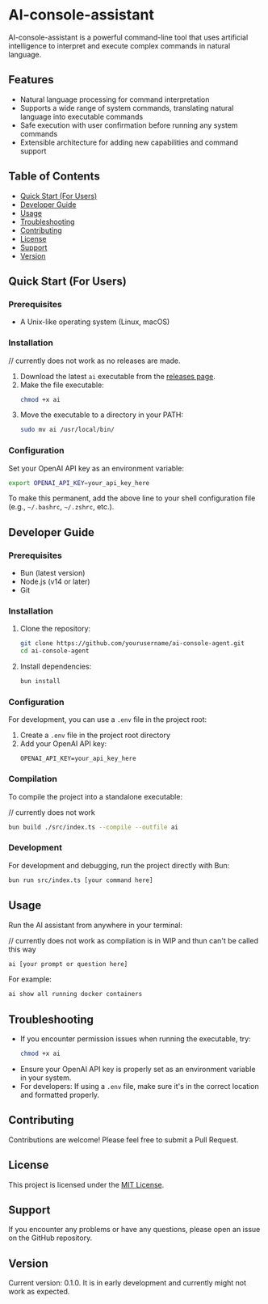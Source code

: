 # AI-console-assistant

AI-console-assistant is a powerful command-line tool that uses artificial intelligence to interpret and execute complex commands in natural language.

## Features

- Natural language processing for command interpretation
- Supports a wide range of system commands, translating natural language into executable commands
- Safe execution with user confirmation before running any system commands
- Extensible architecture for adding new capabilities and command support

## Table of Contents

- [Quick Start (For Users)](#quick-start-for-users)
- [Developer Guide](#developer-guide)
- [Usage](#usage)
- [Troubleshooting](#troubleshooting)
- [Contributing](#contributing)
- [License](#license)
- [Support](#support)
- [Version](#version)

## Quick Start (For Users)

### Prerequisites

- A Unix-like operating system (Linux, macOS)

### Installation

// currently does not work as no releases are made.

1. Download the latest `ai` executable from the [releases page](link-to-your-releases-page).
2. Make the file executable:
   ```sh
   chmod +x ai
   ```
3. Move the executable to a directory in your PATH:
   ```sh
   sudo mv ai /usr/local/bin/
   ```

### Configuration

Set your OpenAI API key as an environment variable:

```sh
export OPENAI_API_KEY=your_api_key_here
```

To make this permanent, add the above line to your shell configuration file (e.g., `~/.bashrc`, `~/.zshrc`, etc.).

## Developer Guide

### Prerequisites

- Bun (latest version)
- Node.js (v14 or later)
- Git

### Installation

1. Clone the repository:

   ```sh
   git clone https://github.com/yourusername/ai-console-agent.git
   cd ai-console-agent
   ```

2. Install dependencies:
   ```sh
   bun install
   ```

### Configuration

For development, you can use a `.env` file in the project root:

1. Create a `.env` file in the project root directory
2. Add your OpenAI API key:
   ```
   OPENAI_API_KEY=your_api_key_here
   ```

### Compilation

To compile the project into a standalone executable:

// currently does not work

```sh
bun build ./src/index.ts --compile --outfile ai
```

### Development

For development and debugging, run the project directly with Bun:

```sh
bun run src/index.ts [your command here]
```

## Usage

Run the AI assistant from anywhere in your terminal:

// currently does not work as compilation is in WIP and thun can't be called this way

```sh
ai [your prompt or question here]
```

For example:

```sh
ai show all running docker containers
```

## Troubleshooting

- If you encounter permission issues when running the executable, try:
  ```sh
  chmod +x ai
  ```
- Ensure your OpenAI API key is properly set as an environment variable in your system.
- For developers: If using a `.env` file, make sure it's in the correct location and formatted properly.

## Contributing

Contributions are welcome! Please feel free to submit a Pull Request.

## License

This project is licensed under the [MIT License](LICENSE).

## Support

If you encounter any problems or have any questions, please open an issue on the GitHub repository.

## Version

Current version: 0.1.0.
It is in early development and currently might not work as expected.
